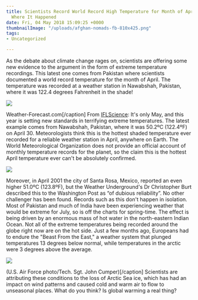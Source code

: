 ```yaml
---
title: Scientists Record World Record High Temperature for Month of April - Here's
  Where It Happened
date: Fri, 04 May 2018 15:09:25 +0000
thumbnailImage: "/uploads/afghan-nomads-fb-810x425.png"
tags:
- Uncategorized

---
```

As the debate about climate change rages on, scientists are offering some new evidence to the argument in the form of extreme temperature recordings. This latest one comes from Pakistan where scientists documented a world record temperature for the month of April. The temperature was recorded at a weather station in Nawabshah, Pakistan, where it was 122.4 degrees Fahrenheit in the shade!

![](http://newsattorneys.staging.wpengine.com/wp-content/uploads/2018/05/nawabsha-afghanistan.png) 

Weather-Forecast.com\[/caption\] From [IFLScience](http://www.iflscience.com/environment/scientists-record-hottest-april-temperature-ever-anywhere-on-earth/): It's only May, and this year is setting new standards in terrifying extreme temperatures. The latest example comes from Nawabshah, Pakistan, where it was 50.2ºC (122.4ºF) on April 30. Meteorologists think this is the hottest shaded temperature ever recorded for a reliable weather station in April, anywhere on Earth. The World Meteorological Organization does not provide an official account of monthly temperature records for the planet, so the claim this is the hottest April temperature ever can't be absolutely confirmed. 

![](http://newsattorneys.staging.wpengine.com/wp-content/uploads/2018/05/temperature-map-ogimet.jpg) 

Moreover, in April 2001 the city of Santa Rosa, Mexico, reported an even higher 51.0ºC (123.8ºF), but the Weather Underground's Dr Christopher Burt described this to the Washington Post as “of dubious reliability”. No other challenger has been found. Records such as this don't happen in isolation. Most of Pakistan and much of India have been experiencing weather that would be extreme for July, so is off the charts for spring-time. The effect is being driven by an enormous mass of hot water in the north-eastern Indian Ocean. Not all of the extreme temperatures being recorded around the globe right now are on the hot side. Just a few months ago, Europeans had to endure the "Beast From the East," a weather system that plunged temperatures 13 degrees below normal, while temperatures in the arctic were 3 degrees above the average. 

![](http://newsattorneys.staging.wpengine.com/wp-content/uploads/2018/05/afghan-nomads-1024x731.jpg) 

(U.S. Air Force photo/Tech. Sgt. John Cumper)\[/caption\] Scientists are attributing these conditions to the loss of Arctic Sea ice, which has had an impact on wind patterns and caused cold and warm air to flow to unseasonal places. What do you think? Is global warming a real thing?